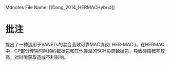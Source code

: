 Mdnotes File Name: [[Dang_2014_HERMACHybrid]]

# 批注
提出了一种适用于VANETs的混合高效可靠MAC协议( HER-MAC )。在HERMAC中，CP部分传输时隙预约数据包和其他类型的SCH协商数据包，导致碰撞概率较高，对时隙获取造成不利影响。